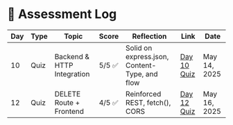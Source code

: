 # 🧠 Assessment Log

| Day | Type | Topic                      | Score  | Reflection                                    | Link                         | Date         |
| --- | ---- | -------------------------- | ------ | --------------------------------------------- | ---------------------------- | ------------ |
| 10  | Quiz | Backend & HTTP Integration | 5/5 ✅ | Solid on express.json, Content-Type, and flow | [Day 10 Quiz](quizzes/day10-quiz.md) | May 14, 2025 |
| 12  | Quiz | DELETE Route + Frontend | 4/5 ✅ | Reinforced REST, fetch(), CORS | [Day 12 Quiz](quizzes/day12-quiz.md) | May 16, 2025 |

